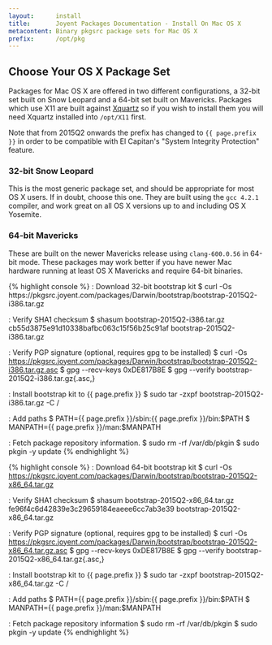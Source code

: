 ```yaml
---
layout:      install
title:       Joyent Packages Documentation - Install On Mac OS X
metacontent: Binary pkgsrc package sets for Mac OS X
prefix:      /opt/pkg
---
```


<div class="container">
	<h2 class="text-center">Choose Your OS X Package Set</h2>
	<div class="row">
	<div class="row">
		<div class="col-md-1">
		</div>
		<div class="col-md-10">
			<p class="lead">
				Packages for Mac OS X are offered in two different configurations, a 32-bit set
				built on Snow Leopard and a 64-bit set built on Mavericks.  Packages which use
				X11 are built against <a href="http://xquartz.macosforge.org/">Xquartz</a> so if
				you wish to install them you will need Xquartz installed into
				<code>/opt/X11</code> first.
			</p>
			<p class="lead">
				Note that from 2015Q2 onwards the prefix has changed to
				<code>{{ page.prefix }}</code> in order to be compatible with El Capitan's
				"System Integrity Protection" feature.
			</p>
		</div>
		<div class="col-md-1">
		</div>
	</div>
	<div class="row">
		<div class="col-md-6">
			<h3 class="text-center">32-bit Snow Leopard</h3>
			<p>
				This is the most generic package set, and should be appropriate for most OS X
				users.  If in doubt, choose this one.  They are built using the
				<code>gcc 4.2.1</code> compiler, and work great on all OS X versions up to and
				including OS X Yosemite.
			</p>
		</div>
		<div class="col-md-6">
			<h3 class="text-center">64-bit Mavericks</h3>
			<p>
				These are built on the newer Mavericks release using <code>clang-600.0.56</code>
				in 64-bit mode.  These packages may work better if you have newer Mac hardware
				running at least OS X Mavericks and require 64-bit binaries.
			</p>
		</div>
	</div>
	<div class="row">
		<div class="col-md-6">
{% highlight console %}
: Download 32-bit bootstrap kit
$ curl -Os https://pkgsrc.joyent.com/packages/Darwin/bootstrap/bootstrap-2015Q2-i386.tar.gz

: Verify SHA1 checksum
$ shasum bootstrap-2015Q2-i386.tar.gz
cb55d3875e91d10338bafbc063c15f56b25c91af  bootstrap-2015Q2-i386.tar.gz

: Verify PGP signature (optional, requires gpg to be installed)
$ curl -Os https://pkgsrc.joyent.com/packages/Darwin/bootstrap/bootstrap-2015Q2-i386.tar.gz.asc
$ gpg --recv-keys 0xDE817B8E
$ gpg --verify bootstrap-2015Q2-i386.tar.gz{.asc,}

: Install bootstrap kit to {{ page.prefix }}
$ sudo tar -zxpf bootstrap-2015Q2-i386.tar.gz -C /

: Add paths
$ PATH={{ page.prefix }}/sbin:{{ page.prefix }}/bin:$PATH
$ MANPATH={{ page.prefix }}/man:$MANPATH

: Fetch package repository information.
$ sudo rm -rf /var/db/pkgin
$ sudo pkgin -y update
{% endhighlight %}
		</div>
		<div class="col-md-6">
{% highlight console %}
: Download 64-bit bootstrap kit
$ curl -Os https://pkgsrc.joyent.com/packages/Darwin/bootstrap/bootstrap-2015Q2-x86_64.tar.gz

: Verify SHA1 checksum
$ shasum bootstrap-2015Q2-x86_64.tar.gz
fe96f4c6d42839e3c29659184eaeee6cc7ab3e39  bootstrap-2015Q2-x86_64.tar.gz

: Verify PGP signature (optional, requires gpg to be installed)
$ curl -Os https://pkgsrc.joyent.com/packages/Darwin/bootstrap/bootstrap-2015Q2-x86_64.tar.gz.asc
$ gpg --recv-keys 0xDE817B8E
$ gpg --verify bootstrap-2015Q2-x86_64.tar.gz{.asc,}

: Install bootstrap kit to {{ page.prefix }}
$ sudo tar -zxpf bootstrap-2015Q2-x86_64.tar.gz -C /

: Add paths
$ PATH={{ page.prefix }}/sbin:{{ page.prefix }}/bin:$PATH
$ MANPATH={{ page.prefix }}/man:$MANPATH

: Fetch package repository information
$ sudo rm -rf /var/db/pkgin
$ sudo pkgin -y update
{% endhighlight %}
		</div>
	</div>
	</div>
</div>
